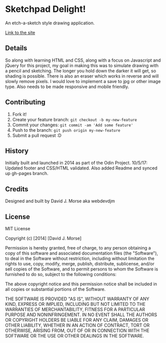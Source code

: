 # Sketchpad Delight!

An etch-a-sketch style drawing application.

[Link to the site](http://webdevdjm.com/Sketcher/)

## Details

So along with learning HTML and CSS, along with a focus on Javascript and jQuery for this project, my goal in making this was to simulate drawing with a pencil and sketching. The longer you hold down the darker it will get, so shading is possible. There is also an eraser which works in reverse and will slowly remove pixels.
I would love to implement a save to jpg or other image type. Also needs to be made responsive and mobile friendly.

## Contributing

1. Fork it!
2. Create your feature branch: `git checkout -b my-new-feature`
3. Commit your changes: `git commit -am 'Add some feature'`
4. Push to the branch: `git push origin my-new-feature`
5. Submit a pull request :D

## History

Initially built and launched in 2014 as part of the Odin Project.
10/5/17: Updated footer and CSS/HTML validated. Also added Readme and synced up gh-pages branch.

## Credits

Designed and built by David J. Morse aka webdevdjm

## License

MIT License

Copyright (c) [2014] [David J. Morse]

Permission is hereby granted, free of charge, to any person obtaining a copy
of this software and associated documentation files (the "Software"), to deal
in the Software without restriction, including without limitation the rights
to use, copy, modify, merge, publish, distribute, sublicense, and/or sell
copies of the Software, and to permit persons to whom the Software is
furnished to do so, subject to the following conditions:

The above copyright notice and this permission notice shall be included in all
copies or substantial portions of the Software.

THE SOFTWARE IS PROVIDED "AS IS", WITHOUT WARRANTY OF ANY KIND, EXPRESS OR
IMPLIED, INCLUDING BUT NOT LIMITED TO THE WARRANTIES OF MERCHANTABILITY,
FITNESS FOR A PARTICULAR PURPOSE AND NONINFRINGEMENT. IN NO EVENT SHALL THE
AUTHORS OR COPYRIGHT HOLDERS BE LIABLE FOR ANY CLAIM, DAMAGES OR OTHER
LIABILITY, WHETHER IN AN ACTION OF CONTRACT, TORT OR OTHERWISE, ARISING FROM,
OUT OF OR IN CONNECTION WITH THE SOFTWARE OR THE USE OR OTHER DEALINGS IN THE
SOFTWARE.
